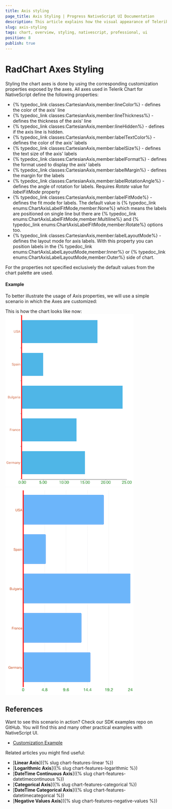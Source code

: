 ```yaml
---
title: Аxis styling
page_title: Axis Styling | Progress NativeScript UI Documentation
description: This article explains how the visual appearance of Telerik Chart's axis for NativeScript can be customized.
slug: axis-styling
tags: chart, overview, styling, nativescript, professional, ui
position: 8
publish: true
---
```


# RadChart Axes Styling
Styling the chart axes is done by using the corresponding customization properties exposed by the axes. All axes used in Telerik Chart for NativeScript define the following properties:

- {% typedoc_link classes:CartesianAxis,member:lineColor%} - defines the color of the axis' line
- {% typedoc_link classes:CartesianAxis,member:lineThickness%} - defines the thickness of the axis' line
- {% typedoc_link classes:CartesianAxis,member:lineHidden%} - defines if the axis line is hidden. 
- {% typedoc_link classes:CartesianAxis,member:labelTextColor%} - defines the color of the axis' labels
- {% typedoc_link classes:CartesianAxis,member:labelSize%} - defines the text size of the axis' labels
- {% typedoc_link classes:CartesianAxis,member:labelFormat%} - defines the format used to display the axis' labels
- {% typedoc_link classes:CartesianAxis,member:labelMargin%} - defines the margin for the labels
- {% typedoc_link classes:CartesianAxis,member:labelRotationAngle%} - defines the angle of rotation for labels. Requires *Rotate* value for *labelFitMode* property
- {% typedoc_link classes:CartesianAxis,member:labelFitMode%} - defines the fit mode for labels. The default value is {% typedoc_link enums:ChartAxisLabelFitMode,member:None%} which means the labels are positioned on single line but there are {% typedoc_link enums:ChartAxisLabelFitMode,member:Multiline%} and {% typedoc_link enums:ChartAxisLabelFitMode,member:Rotate%} options too.
- {% typedoc_link classes:CartesianAxis,member:labelLayoutMode%} - defines the layout mode for axis labels. With this property you can position labels in the {% typedoc_link enums:ChartAxisLabelLayoutMode,member:Inner%} or {% typedoc_link enums:ChartAxisLabelLayoutMode,member:Outer%} side of chart.

For the properties not specified exclusively the default values from the chart palette are used.

#### Example

To better illustrate the usage of Axis properties, we will use a simple scenario in which the Axes are customized:

<snippet id='axis-styling'/>

This is how the chart looks like now:
![Axis styling](../../../img/ns_ui//axis_styling_android.png "Android") ![Axis styling](../../../img/ns_ui//axis_styling_ios.png "iOS")

## References
Want to see this scenario in action?
Check our SDK examples repo on GitHub. You will find this and many other practical examples with NativeScript UI.

* [Customization Example](https://github.com/telerik/nativescript-ui-samples/tree/master/chart/app/examples/axes/customization)

Related articles you might find useful:

* [**Linear Axis**]({% slug chart-features-linear %})
* [**Logarithmic Axis**]({% slug chart-features-logarithmic %})
* [**DateTime Continuous Axis**]({% slug chart-features-datetimecontinuous %})
* [**Categorical Axis**]({% slug chart-features-categorical %})
* [**DateTime Categorical Axis**]({% slug chart-features-datetimecategorical %})
* [**Negative Values Axis**]({% slug chart-features-negative-values %})
